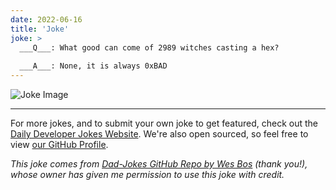 ```yaml
---
date: 2022-06-16
title: 'Joke'
joke: >
  ___Q___: What good can come of 2989 witches casting a hex?
  
  ___A___: None, it is always 0xBAD
---
```



![Joke Image](https://private.xtrp.io/projects/DailyDeveloperJokes/public_image_server/images/5e1259d336eb5.png)

---

For more jokes, and to submit your own joke to get featured, check out the [Daily Developer Jokes Website](https://dailydeveloperjokes.github.io/). We're also open sourced, so feel free to view [our GitHub Profile](https://github.com/dailydeveloperjokes).


_This joke comes from [Dad-Jokes GitHub Repo by Wes Bos](https://github.com/wesbos/dad-jokes) (thank you!), whose owner has given me permission to use this joke with credit._

<!--
Joke text:
**Q**: What good can come of 2989 witches casting a hex?

**A**: None, it is always 0xBAD
 -->


